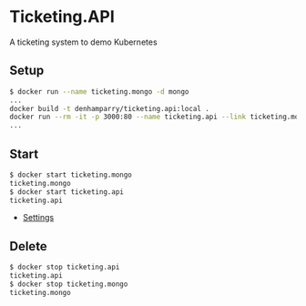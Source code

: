 # Ticketing.API

A ticketing system to demo Kubernetes

## Setup

```bash
$ docker run --name ticketing.mongo -d mongo
...
docker build -t denhamparry/ticketing.api:local .
docker run --rm -it -p 3000:80 --name ticketing.api --link ticketing.mongo:ticketing.mongo --link ticketing.messaging:ticketing.messaging -d denhamparry/ticketing.api:local
...
```

## Start

```bash
$ docker start ticketing.mongo
ticketing.mongo
$ docker start ticketing.api
ticketing.api
```

* [Settings](http://localhost:3000/settings)

## Delete

```bash
$ docker stop ticketing.api
ticketing.api
$ docker stop ticketing.mongo
ticketing.mongo
```